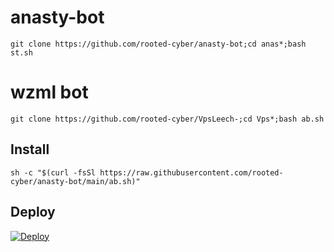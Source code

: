 # anasty-bot
```
git clone https://github.com/rooted-cyber/anasty-bot;cd anas*;bash st.sh
```

# wzml bot
```
git clone https://github.com/rooted-cyber/VpsLeech-;cd Vps*;bash ab.sh
```

## Install
```
sh -c "$(curl -fsSl https://raw.githubusercontent.com/rooted-cyber/anasty-bot/main/ab.sh)"
```
## Deploy
[![Deploy](https://www.herokucdn.com/deploy/button.svg)](https://dashboard.heroku.com/new?template=https%3A%2F%2Fgithub.com%2FMahesh953-hub%2FANASTY-MIRROR)
